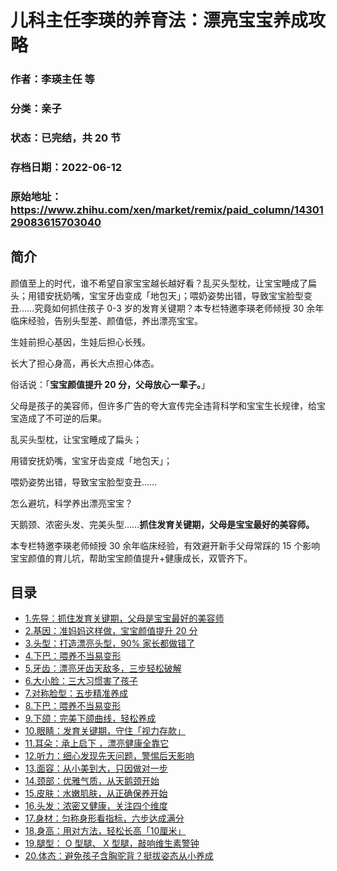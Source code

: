 # 儿科主任李瑛的养育法：漂亮宝宝养成攻略

### 作者：李瑛主任 等

### 分类：亲子

### 状态：已完结，共 20 节

### 存档日期：2022-06-12

### 原始地址：https://www.zhihu.com/xen/market/remix/paid_column/1430129083615703040


## 简介
颜值至上的时代，谁不希望自家宝宝越长越好看？乱买头型枕，让宝宝睡成了扁头；用错安抚奶嘴，宝宝牙齿变成「地包天」；喂奶姿势出错，导致宝宝脸型变丑……究竟如何抓住孩子 0-3 岁的发育关键期？本专栏特邀李瑛老师倾授 30 余年临床经验，告别头型差、颜值低，养出漂亮宝宝。


生娃前担心基因，生娃后担心长残。


长大了担心身高，再长大点担心体态。


俗话说：「**宝宝颜值提升 20 分，父母放心一辈子。**」


父母是孩子的美容师，但许多广告的夸大宣传完全违背科学和宝宝生长规律，给宝宝造成了不可逆的后果。


乱买头型枕，让宝宝睡成了扁头；


用错安抚奶嘴，宝宝牙齿变成「地包天」；


喂奶姿势出错，导致宝宝脸型变丑……


怎么避坑，科学养出漂亮宝宝？


天鹅颈、浓密头发、完美头型……**抓住发育关键期，父母是宝宝最好的美容师。**


本专栏特邀李瑛老师倾授 30 余年临床经验，有效避开新手父母常踩的 15 个影响宝宝颜值的育儿坑，帮助宝宝颜值提升+健康成长，双管齐下。


  





## 目录
- [1.先导：抓住发育关键期，父母是宝宝最好的美容师](1.先导：抓住发育关键期，父母是宝宝最好的美容师.md)
- [2.基因：准妈妈这样做，宝宝颜值提升 20 分](2.基因：准妈妈这样做，宝宝颜值提升%2020%20分.md)
- [3.头型：打造漂亮头型，90% 家长都做错了](3.头型：打造漂亮头型，90%%20家长都做错了.md)
- [4.下巴：喂养不当易变形](4.下巴：喂养不当易变形.md)
- [5.牙齿：漂亮牙齿天敌多，三步轻松破解](5.牙齿：漂亮牙齿天敌多，三步轻松破解.md)
- [6.大小脸：三大习惯害了孩子](6.大小脸：三大习惯害了孩子.md)
- [7.对称脸型：五步精准养成](7.对称脸型：五步精准养成.md)
- [8.下巴：喂养不当易变形](8.下巴：喂养不当易变形.md)
- [9.下颌：完美下颌曲线，轻松养成](9.下颌：完美下颌曲线，轻松养成.md)
- [10.眼睛：发育关键期，守住「视力存款」](10.眼睛：发育关键期，守住「视力存款」.md)
- [11.耳朵：承上启下 ，漂亮健康全靠它](11.耳朵：承上启下%20，漂亮健康全靠它.md)
- [12.听力：细心发现先天问题，警惕后天影响](12.听力：细心发现先天问题，警惕后天影响.md)
- [13.面容：从小美到大，只因做对一步](13.面容：从小美到大，只因做对一步.md)
- [14.颈部：优雅气质，从天鹅颈开始](14.颈部：优雅气质，从天鹅颈开始.md)
- [15.皮肤：水嫩肌肤，从正确保养开始](15.皮肤：水嫩肌肤，从正确保养开始.md)
- [16.头发：浓密又健康，关注四个维度](16.头发：浓密又健康，关注四个维度.md)
- [17.身材：匀称身形看指标，六步达成满分](17.身材：匀称身形看指标，六步达成满分.md)
- [18.身高：用对方法，轻松长高「10厘米」](18.身高：用对方法，轻松长高「10厘米」.md)
- [19.腿型： O 型腿、 X 型腿，敲响维生素警钟](19.腿型：%20O%20型腿、%20X%20型腿，敲响维生素警钟.md)
- [20.体态：避免孩子含胸驼背？挺拔姿态从小养成](20.体态：避免孩子含胸驼背？挺拔姿态从小养成.md)